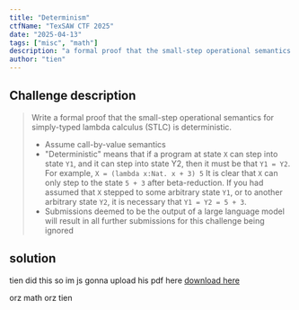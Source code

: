 ```yaml
---
title: "Determinism"
ctfName: "TexSAW CTF 2025"
date: "2025-04-13"
tags: ["misc", "math"]
description: "a formal proof that the small-step operational semantics for simply-typed lambda calculus (STLC) is deterministic"
author: "tien"
---
```


## Challenge description

> Write a formal proof that the small-step operational semantics for simply-typed lambda calculus (STLC) is deterministic.
>
> - Assume call-by-value semantics
> - "Deterministic" means that if a program at state `X` can step into state `Y1`, and it can step into state Y2, then it must be that `Y1 = Y2`. For example,
>   `X = (lambda x:Nat. x + 3) 5`
>   It is clear that `X` can only step to the state `5 + 3` after beta-reduction. If you had assumed that `X` stepped to some arbitrary state `Y1`, or to another arbitrary state `Y2`, it is necessary that `Y1 = Y2 = 5 + 3`.
> - Submissions deemed to be the output of a large language model will result in all further submissions for this challenge being ignored

## solution

tien did this so im js gonna upload his pdf here
[download here](/api/writeup-assets/texsaw2025/determinism/determinism.pdf)

orz math orz tien
